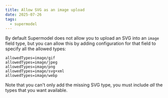 ```yaml
---
title: Allow SVG as an image upload
date: 2025-07-26
tags:
  - supermodel
---
```


By default Supermodel does not allow you to upload an SVG into an `image` field type, but you can allow this by adding configuration for that field to specify all the allowed types:

~~~shell
allowedTypes=image/gif
allowedTypes=image/jpeg
allowedTypes=image/png
allowedTypes=image/svg+xml
allowedTypes=image/webp
~~~

Note that you can't only add the missing SVG type, you must include _all_ the types that you want available.
